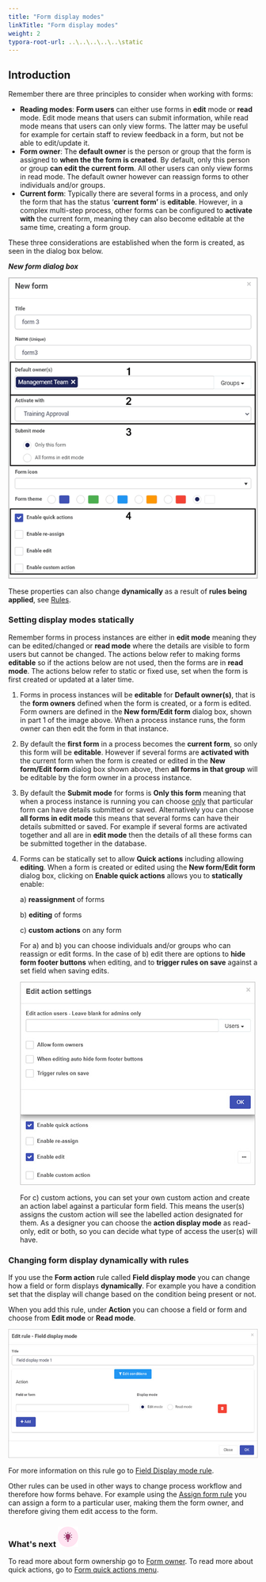 ```yaml
---
title: "Form display modes"
linkTitle: "Form display modes"
weight: 2
typora-root-url: ..\..\..\..\..\static
---
```


## Introduction

Remember there are three principles to consider when working with forms:

- **Reading modes**: **Form users** can either use forms in **edit** mode or **read** mode. Edit mode means that users can submit information, while read mode means that users can only view forms. The latter may be useful for example for certain staff to review feedback in a form, but not be able to edit/update it.
- **Form owner**: The **default owner** is the person or group that the form is assigned to **when the the form is created**. By default, only this person or group **can edit the current form**. All other users can only view forms in read mode. The default owner however can reassign forms to other individuals and/or groups.
- **Current form**: Typically there are several forms in a process, and only the form that has the status ‘**current form’** is **editable**. However, in a complex multi-step process, other forms can be configured to **activate with** the current form, meaning they can also become editable at the same time, creating a form group.

These three considerations are established when the form is created, as seen in the dialog box below. 

***New form dialog box***

![New form dialog box](/images/newformsegments-1.gif)

These properties can also change **dynamically** as a result of **rules being applied**, see [Rules](/docs/platform/rules/).

### Setting display modes statically

Remember forms in process instances are either in **edit mode** meaning they can be edited/changed or **read mode** where the details are visible to form users but cannot be changed. The actions below refer to making forms **editable** so if the actions below are not used, then the forms are in **read mode**. The actions below refer to static or fixed use, set when the form is first created or updated at a later time.

1. Forms in process instances will be **editable** for **Default owner(s)**, that is the **form owners** defined when the form is created, or a form is edited. Form owners are defined in the **New form/Edit form** dialog box, shown in part 1 of the image above.  When a process instance runs, the form owner can then edit the form in that instance. 

2. By default the **first form** in a process becomes the **current form**, so only this form will be **editable**. However if several forms are **activated with** the current form when the form is created or edited in the **New form/Edit form** dialog box shown above, then **all forms in that group** will be editable by the form owner in a process instance.

3. By default the **Submit mode** for forms is **Only this form** meaning that when a process instance is running you can choose <u>only</u> that particular form can have details submitted or saved. Alternatively you can choose **all forms in edit mode** this means that several forms can have their details submitted or saved. For example if several forms are activated together and all are in **edit mode** then the details of all these forms can be submitted together in the database.

4. Forms can be statically set to allow **Quick actions** including allowing **editing**. When a form is created or edited using the **New form/Edit form** dialog box, clicking on **Enable quick actions** allows you to **statically** enable: 

   a) **reassignment** of forms

   b) **editing** of forms 

   c) **custom actions** on any form

   For a) and b) you can choose individuals and/or groups who can reassign or edit forms. In the case of b) edit there are options to **hide form footer buttons** when editing, and to **trigger rules on save** against a set field when saving edits. 

   ![Enable edit action](/images/enable-edit-action.jpg)

   For c) custom actions, you can set your own custom action and create an action label against a particular form field. This means the user(s) assigns the custom action will see the labelled action designated for them. As a designer you can choose the **action display mode** as read-only, edit or both, so you can decide what type of access the user(s) will have.

### Changing form display dynamically with rules
If you use the **Form action** rule called **Field display mode** you can change how a field or form displays **dynamically**. For example you have a condition set that the display will change based on the condition being present or not.

When you add this rule, under **Action** you can choose a field or form and choose from **Edit mode** or **Read mode**. 

![Field display rule](/images/field-display-rule.jpg)

For more information on this rule go to [Field Display mode rule](/docs/platform/rules/form-actions/field-display-mode/).

Other rules can be used in other ways to change process workflow and therefore how forms behave. For example using the [Assign form rule](/docs/platform/rules/workflow/assign-form/) you can assign a form to a particular user, making them the form owner, and therefore giving them edit access to the form.

### What's next  ![Idea icon](/images/18.png) ###

To read more about form ownership go to [Form owner](/docs/platform/application-designer/forms/form-owners/).
To read more about quick actions, go to [Form quick actions menu](docs/platform/application-designer/forms/form-quick-action/).